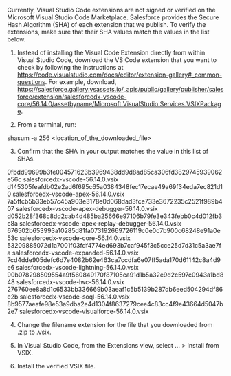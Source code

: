 Currently, Visual Studio Code extensions are not signed or verified on the
Microsoft Visual Studio Code Marketplace. Salesforce provides the Secure Hash
Algorithm (SHA) of each extension that we publish. To verify the extensions,
make sure that their SHA values match the values in the list below.

1. Instead of installing the Visual Code Extension directly from within Visual
   Studio Code, download the VS Code extension that you want to check by
   following the instructions at
   https://code.visualstudio.com/docs/editor/extension-gallery#_common-questions.
   For example, download,
   https://salesforce.gallery.vsassets.io/_apis/public/gallery/publisher/salesforce/extension/salesforcedx-vscode-core/56.14.0/assetbyname/Microsoft.VisualStudio.Services.VSIXPackage.

2. From a terminal, run:

shasum -a 256 <location_of_the_downloaded_file>

3. Confirm that the SHA in your output matches the value in this list of SHAs.

0fbdd99699b3fe004571623b3969438dd9d8ad85ca306fd3829745939062e56c  salesforcedx-vscode-56.14.0.vsix
d145305feafdb02e2ad6f695c65a0384348fec17ecae49a69f34eda7ec821d10  salesforcedx-vscode-apex-56.14.0.vsix
7a5ffcb5b33eb57c45a903e3178e0d068dad3fce733e3672235c2521f989b407  salesforcedx-vscode-apex-debugger-56.14.0.vsix
d052b28f368c8dd2cab4d485ba25666e97106b79fe3e343febb0c4d012fb3c8a  salesforcedx-vscode-apex-replay-debugger-56.14.0.vsix
676502b653993a10285d81fa073192669726119c0e0c7b900c68248e91a0e53c  salesforcedx-vscode-core-56.14.0.vsix
53209885072d1a7001f03fdf4774ed693b7caf945f3c5cce25d7d31c5a3ae7fa  salesforcedx-vscode-expanded-56.14.0.vsix
7cd4dde905defc6d7e4082b62e463ca7ccdfa6e07ff5ada170d61142c8a4d9e6  salesforcedx-vscode-lightning-56.14.0.vsix
90b078298509554a9f560849170f87105ca91d1b5a32e9d2c597c0943a1bd848  salesforcedx-vscode-lwc-56.14.0.vsix
276760ee8a8d1c6533bb336669b03aeaf1c5b5139b287db6eed504294df86e2b  salesforcedx-vscode-soql-56.14.0.vsix
8b9577aeafe98e53a9dba2e4d1304f8637279cee4c83cc4f9e43664d5047b2e7  salesforcedx-vscode-visualforce-56.14.0.vsix


4. Change the filename extension for the file that you downloaded from .zip to
.vsix.

5. In Visual Studio Code, from the Extensions view, select ... > Install from
VSIX.

6. Install the verified VSIX file.

